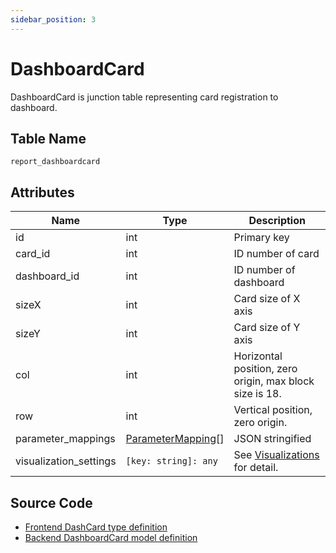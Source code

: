 ```yaml
---
sidebar_position: 3
---
```


# DashboardCard

DashboardCard is junction table representing card registration to dashboard.

## Table Name

`report_dashboardcard`

## Attributes

Name|Type|Description
--|--|--
id | int | Primary key
card_id | int | ID number of card
dashboard_id | int | ID number of dashboard
sizeX | int | Card size of X axis
sizeY | int | Card size of Y axis
col | int | Horizontal position, zero origin, max block size is 18.
row | int | Vertical position, zero origin.
parameter_mappings | [ParameterMapping](/parameters)[] | JSON stringified
visualization_settings | `[key: string]: any` | See [Visualizations](/visualizations) for detail.

## Source Code

- [Frontend DashCard type definition](https://github.com/metabase/metabase/blob/v0.38.3/frontend/src/metabase-types/types/Dashboard.js)
- [Backend DashboardCard model definition](https://github.com/metabase/metabase/blob/v0.38.3/src/metabase/models/dashboard_card.clj)
